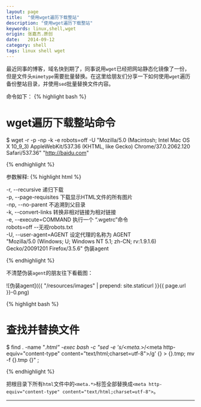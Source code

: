```yaml
---
layout: page
title:  "使用wget遍历下载整站"
description: "使用wget遍历下载整站"
keywords: linux,shell,wget
origin: 张嘉杰.原创
date:   2014-09-12
category: shell
tags: linux shell wget
---
```

最近同事的博客，域名快到期了，同事说用`wget`已经把网站静态化镜像了一份，但是文件头`mimetype`需要批量替换。在这里给朋友们分享一下如何使用`wget`遍历备份整站目录，并使用`sed`批量替换文件内容。
<!--more-->

命令如下：
{% highlight bash %}

# wget遍历下载整站命令
$ wget -r -p -np -k -e robots=off -U "Mozilla/5.0 (Macintosh; Intel Mac OS X 10_9_3) AppleWebKit/537.36 (KHTML, like Gecko) Chrome/37.0.2062.120 Safari/537.36" "http://baidu.com"

{% endhighlight %}

参数解释:
{% highlight html %}

-r,		--recursive 递归下载  
-p,		--page-requisites 下载显示HTML文件的所有图片  
-np,		--no-parent 不追溯到父目录  
-k,		--convert-links 转换非相对链接为相对链接  
-e,		--execute=COMMAND 执行一个 “.wgetrc”命令  
robots=off	--无视robots.txt  
-U,		--user-agent=AGENT 设定代理的名称为 AGENT  
"Mozilla/5.0 (Windows; U; Windows NT 5.1; zh-CN; rv:1.9.1.6) Gecko/20091201 Firefox/3.5.6" 伪装agent

{% endhighlight %}

不清楚伪装`agent`的朋友往下看截图：  

![伪装agent]({{ "/resources/images" | prepend: site.staticurl }}{{ page.url }}-0.png)  

{% highlight bash %}

# 查找并替换文件
$ find . -name "*.html" -exec bash -c "sed -e 's/<meta.*>/<meta http-equiv=\"content-type\" content=\"text\/html;charset=utf-8\">/g' {} > {}.tmp; mv -f {}.tmp {}" \;

{% endhighlight %}

把根目录下所有`html`文件中的`<meta.*>`标签全部替换成`<meta http-equiv="content-type" content="text/html;charset=utf-8">`。

-----------------------
